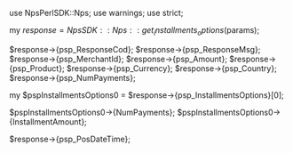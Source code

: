 use NpsPerlSDK::Nps;
use warnings;
use strict;

my $response = NpsSDK::Nps::get_installments_options($params);

$response->{psp_ResponseCod};
$response->{psp_ResponseMsg};
$response->{psp_MerchantId};
$response->{psp_Amount};
$response->{psp_Product};
$response->{psp_Currency};
$response->{psp_Country};
$response->{psp_NumPayments};

my $pspInstallmentsOptions0 = $response->{psp_InstallmentsOptions}[0];

$pspInstallmentsOptions0->{NumPayments};
$pspInstallmentsOptions0->{InstallmentAmount};

$response->{psp_PosDateTime};
